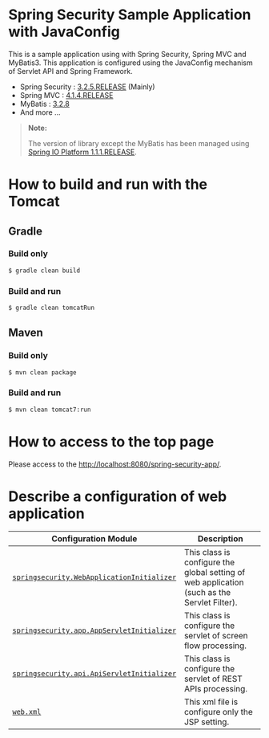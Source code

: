 # Spring Security Sample Application with JavaConfig

This is a sample application using with Spring Security, Spring MVC and MyBatis3.
This application is configured using the JavaConfig mechanism of Servlet API and Spring Framework.

* Spring Security : [3.2.5.RELEASE](http://docs.spring.io/spring-security/site/docs/3.2.5.RELEASE/reference/htmlsingle/) (Mainly)
* Spring MVC : [4.1.4.RELEASE](http://docs.spring.io/spring/docs/4.1.4.RELEASE/spring-framework-reference/htmlsingle/)
* MyBatis : [3.2.8](http://mybatis.github.io/mybatis-3/)
* And more ...

> **Note:**
>
> The version of library except the MyBatis has been managed using [Spring IO Platform 1.1.1.RELEASE](http://docs.spring.io/platform/docs/1.1.1.RELEASE/reference/htmlsingle/).


# How to build and run with the Tomcat

## Gradle

### Build only

```bash
$ gradle clean build
```

### Build and run

```bash
$ gradle clean tomcatRun
```

## Maven

### Build only

```bash
$ mvn clean package
```

### Build and run

```bash
$ mvn clean tomcat7:run
```

# How to access to the top page

Please access to the [http://localhost:8080/spring-security-app/](http://localhost:8080/spring-security-app/).

# Describe a configuration of web application

| Configuration Module | Description
| ---- | ---- |
| [`springsecurity.WebApplicationInitializer`](https://github.com/kazuki43zoo/spring-security-app/blob/master/src/main/java/springsecurity/WebApplicationInitializer.java) | This class is configure the global setting of web application (such as the Servlet Filter). |
| [`springsecurity.app.AppServletInitializer`](https://github.com/kazuki43zoo/spring-security-app/blob/master/src/main/java/springsecurity/app/AppServletInitializer.java) | This class is configure the servlet of screen flow processing. |
| [`springsecurity.api.ApiServletInitializer`](https://github.com/kazuki43zoo/spring-security-app/blob/master/src/main/java/springsecurity/api/ApiServletInitializer.java) | This class is configure the servlet of REST APIs processing. |
| [`web.xml`](https://github.com/kazuki43zoo/spring-security-app/blob/master/src/main/webapp/WEB-INF/web.xml) | This xml file is configure only the JSP setting. |
